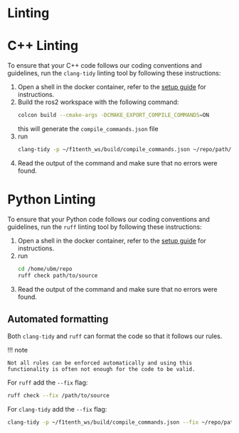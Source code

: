 # Linting 

# C++ Linting

To ensure that your C++ code follows our coding conventions and guidelines, run
the `clang-tidy` linting tool by following these instructions:

1. Open a shell in the docker container, refer to the [setup guide](https://ubm-driverless.github.io/ubm-docs/setup/SETUP/) for instructions.
2. Build the ros2 workspace with the following command:
    ```bash
    colcon build --cmake-args -DCMAKE_EXPORT_COMPILE_COMMANDS=ON
    ```
    this will generate the `compile_commands.json` file
3. run
    ```bash
    clang-tidy -p ~/f1tenth_ws/build/compile_commands.json ~/repo/path/to/source
    ```
4. Read the output of the command and make sure that no errors were found.


# Python Linting

To ensure that your Python code follows our coding conventions and guidelines, run
the `ruff` linting tool by following these instructions:

1. Open a shell in the docker container, refer to the [setup guide](https://ubm-driverless.github.io/ubm-docs/setup/SETUP/) for instructions.
2. run
    ```bash
    cd /home/ubm/repo
    ruff check path/to/source
    ```
3. Read the output of the command and make sure that no errors were found.

## Automated formatting

Both `clang-tidy` and `ruff` can format the code so that it follows our rules.

!!! note

    Not all rules can be enforced automatically and using this functionality is often not enough for the code to be valid.

For `ruff` add the `--fix` flag:
```bash
ruff check --fix /path/to/source
```

For `clang-tidy` add the `--fix` flag:
```bash
clang-tidy -p ~/f1tenth_ws/build/compile_commands.json --fix ~/repo/path/to/source
```